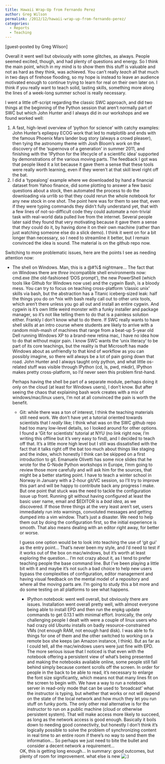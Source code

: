 ```yaml
---
title: Hawaii Wrap-Up from Fernando Perez
author: Greg Wilson
permalink: /2012/12/hawaii-wrap-up-from-fernando-perez/
categories:
  - Reports
  - Teaching
---
```

[guest-posted by Greg Wilson]

Overall it went well but obviously with some glitches, as always. People seemed excited, though, and had plenty of questions and energy. So I think the main point, which in my mind is to show them this stuff is valuable and not as hard as they think, was achieved. You can&#8217;t really *teach* all that much in two days of firehose flooding, so my hope is instead to leave an audience motivated enough to continue trying to learn for real on their own later on. I think if you really want to teach solid, lasting skills, something more along the lines of a week-long summer school is really necessary.

I went a little off-script regarding the classic SWC approach, and did two things at the beginning of the Python session that aren&#8217;t normally part of SWC but which John Hunter and I always did in our workshops and we found worked well:

1.  A fast, high-level overview of &#8216;python for science&#8217; with catchy examples: John Hunter&#8217;s epliepsy ECOG work that led to matplotlib and ends with the famous Phoenix Mars lander bug story (always a crowd pleaser), then tying the astronomy theme with Josh Bloom&#8217;s work on the discovery of the &#8216;supernova of a generation&#8217; in summer 2011, and finishing with the &#8216;IPython for the lifecycle of a scientific idea&#8217; supported by demonstrations of the various moving parts. The feedback I got was that people liked it a lot because it gave them a sense that these tools were really worth learning, even if they weren&#8217;t at that skill level right off the bat.
2.  I did a &#8216;typealong&#8217; example where we downloaded by hand a financial dataset from Yahoo finance, did some plotting to answer a few basic questions about a stock, then automated the process to do the downloading via urrlib so that they could rerun the whole notebook for any new stock in one shot. The point here was for them to see that, even if they were typing commands they didn&#8217;t fully understand yet, that with a few lines of not-so-difficult code they could automate a non-trivial task with real-world data pulled live from the internet. Several people later said they found that very motivating because it gave them a sense that *they* could do it, by having done it on their own machine (rather than just watching someone else do a slick demo). I think it went on for a bit longer than necessary, so I need to streamline it better, but I remain convinced the idea is sound. The material is on the github repo now.

Switching to more problematic issues, here are the points I see as needing attention now:

*   The shell on Windows. Man, this is a @#%$ nightmare&#8230; The fact that on Windows there are *three* incompatible shell environments now: cmd.exe (the old-fashioned &#8216;DOS prompt&#8217;), the new PowerShell (which tools like Github for Windows now use) and the cygwin Bash, is a bloody mess. You can try to focus on teaching cross-platform &#8216;classic unix&#8217; skills via bash, but the abstraction has a Titanic iceberg-sized leak: half the things you do on *nix with bash really call out to other unix tools, which aren&#8217;t there unless you go all out and install an entire cygwin. And cygwin is it&#8217;s own little weird monster with a funky installer and package manager, so it&#8217;s not like telling them to do that is a painless solution either. 
    Frankly I don&#8217;t know what to do there. If SWC really wants to have shell skills at an intro course where students are likely to arrive with a random mish-mash of machines that range from a beat-up 5-year old Dell running Windows XP to a brand-new retina mac, I have no idea how to do that without major pain. I know SWC wants the &#8216;unix literacy&#8217; to be part of its core teachings, but the reality is that Microsoft has made Windows about as unfriendly to that kind of workflow as you can possibly imagine, so there will always be a lot of pain going down that road. John Hunter and I always taught only python, and what little os-related stuff was visible through IPython (cd, ls, pwd, mkdir), IPython makes pretty cross-platform, so I&#8217;d never seen this problem first-hand.
    
    Perhaps having the shell be part of a separate module, perhaps doing it only on the cloud (at least for Windows users), I don&#8217;t know. But after seeing the chaos that explaining bash work creates with a mix of windows/mac/linux users, I&#8217;m not at all convinced the pain is worth the benefit.</li> 
    *   Git: while there was a ton of interest, I think the teaching materials still need work. We don&#8217;t have yet a tutorial oriented towards scientists that I *really* like; I think what was on the SWC github repo had too many low-level details, so I looked around for other options. I found a &#8216;Git for scientists&#8217; tutorial at NYU (no link right now, I&#8217;m writing this offline but it&#8217;s very easy to find), and I decided to teach off that. It&#8217;s a little more high level but I still was dissatisfied with the fact that it talks right off the bat too much about things like staging and the index, which honestly I think can be skipped on a first introduction to git. Emanuele Olivetti has some nice slides that he wrote for the G-Node Python workshops in Europe, I&#8217;mm going to review those more carefully and will ask him for the sources, that might be a better starting point. I have to teach a winter school in Norway in January with a 2-hour git/VC session, so I&#8217;ll try to improve this part and will be happy to contribute back any progress I make. 
        But one point that stuck was the need to tackle the configuration issue up front. Running git without having configured at least the basic user name, email and $EDITOR is a *bad idea*, as we discovered. If those three things at the very least aren&#8217;t set, users immediately run into warnings, convoluted messages and getting dumped into a vim window. That&#8217;s just a disaster. We need to help them out by doing the configuration first, so the initial experience is smooth. That also means dealing with an editor right away, for better or worse.
        
        I guess one option would be to look into teaching the use of &#8216;git gui&#8217; as the entry point&#8230; That&#8217;s never been my style, and I&#8217;d need to test if it works out of the box on mac/windows, but it&#8217;s worth at least exploring the question&#8230; I&#8217;m not crazy about it, as I tend to prefer teaching people the base command line. But I&#8217;ve been playing a little bit with it and maybe it&#8217;s not such a bad choice to help new users bypass the complexities of configuration, editor management and having visual feedback on the mental model of a repository and where all the moving parts are. I&#8217;m going to study this a bit more and do some testing on all platforms to see what happens.</li> 
        *   IPython notebook: went well overall, but obviously there are issues. Installation went overall pretty well, with almost everyone being able to install EPD and then run the enpkg update commands to get 0.13.1 with minimal effort. Ironically, the only challenging people I dealt with were a couple of linux users who had crazy old Ubuntu installs on badly resource-constrained VMs (not enough RAM, not enough hard disk). I was able to fix things for one of them and the other switched to working on a remote box she keeps (an Amazon instance, I think). But as far as I could tell, all the mac/windows users were just fine with EPD. 
            The more serious issue that I noticed is that even with the notebook offering a persistent view of what&#8217;s being presented and making the notebooks available online, some people still fall behind simply because content scrolls off the screen. In order for people in the back to be able to read, it&#8217;s necessary to enlarge the font size significantly, which means not that many lines fit on the screen to begin with. We have a way to run a notebook server in read-only mode that can be used to &#8216;broadcast&#8217; what the instructor is typing, but whether that works or not will depend on the state of the local network and how much they let you run stuff on funky ports. The only other real alternative is for the instructor to run on a public machine (cloud or otherwise persistent system). That will make access more likely to succeed, as long as the network access is good enough. Basically it boils down to needing good connectivity, but honestly I don&#8217;t think it&#8217;s logically possible to solve the problem of synchronizing content in real time to an entire room if there&#8217;s no way to send them the information&#8230; So perhaps we just need to bite the bullet and consider a decent network a requirement&#8230;</li> </ul> 
            OK, this is getting long enough&#8230; In summary: good outcomes, but plenty of room for improvement. what else is new <img src="http://localhost:8080/wp-includes/images/smilies/icon_smile.gif" alt=":)" class="wp-smiley" />
